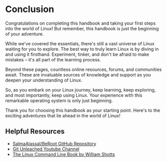 # Conclusion

Congratulations on completing this handbook and taking your first steps into the world of Linux! But remember, this handbook is just the beginning of your adventure.

While we've covered the essentials, there's still a vast universe of Linux waiting for you to explore. The best way to truly learn Linux is by diving in and using it firsthand. Experiment, tinker, and don't be afraid to make mistakes – it's all part of the learning process.

Beyond these pages, countless online resources, forums, and communities await. These are invaluable sources of knowledge and support as you deepen your understanding of Linux.

So, as you embark on your Linux journey, keep learning, keep exploring, and most importantly, keep using Linux. Your experience with this remarkable operating system is only just beginning.

Thank you for choosing this handbook as your starting point. Here's to the exciting adventures that lie ahead in the world of Linux! 

## Helpful Resources

- [SalmaAlassal/BeRoot GitHub Repository](https://github.com/SalmaAlassal/BeRoot)
- [Git Unleached Youtube Channel](https://www.youtube.com/@gitunleashed)
- [The Linux Command Line Book by William Shotts](https://www.linuxcommand.org/tlcl.php)

